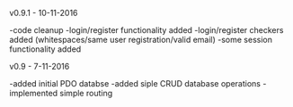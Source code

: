 v0.9.1 - 10-11-2016

-code cleanup
-login/register functionality added
-login/register checkers added (whitespaces/same user registration/valid email)
-some session functionality added

v0.9 - 7-11-2016

-added initial PDO databse
-added siple CRUD database operations
-implemented simple routing

